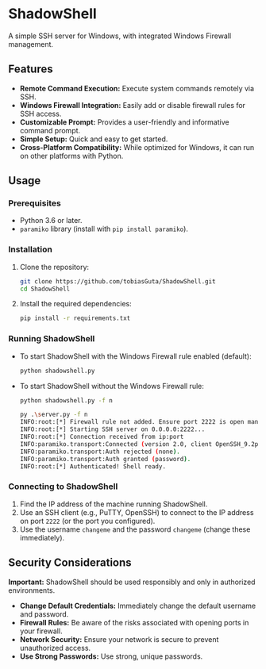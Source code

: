# ShadowShell
A simple SSH server for Windows, with integrated Windows Firewall management.

## Features

* **Remote Command Execution:** Execute system commands remotely via SSH.
* **Windows Firewall Integration:** Easily add or disable firewall rules for SSH access.
* **Customizable Prompt:** Provides a user-friendly and informative command prompt.
* **Simple Setup:** Quick and easy to get started.
* **Cross-Platform Compatibility:** While optimized for Windows, it can run on other platforms with Python.

## Usage

### Prerequisites

* Python 3.6 or later.
* `paramiko` library (install with `pip install paramiko`).

### Installation

1.  Clone the repository:

    ```bash
    git clone https://github.com/tobiasGuta/ShadowShell.git
    cd ShadowShell
    ```

2.  Install the required dependencies:

    ```bash
    pip install -r requirements.txt
    ```

### Running ShadowShell

* To start ShadowShell with the Windows Firewall rule enabled (default):

    ```bash
    python shadowshell.py
    ```

* To start ShadowShell without the Windows Firewall rule:

    ```bash
    python shadowshell.py -f n
    ```
    
    ```bash
    py .\server.py -f n
    INFO:root:[*] Firewall rule not added. Ensure port 2222 is open manually.
    INFO:root:[*] Starting SSH server on 0.0.0.0:2222...
    INFO:root:[*] Connection received from ip:port
    INFO:paramiko.transport:Connected (version 2.0, client OpenSSH_9.2p1)
    INFO:paramiko.transport:Auth rejected (none).
    INFO:paramiko.transport:Auth granted (password).
    INFO:root:[*] Authenticated! Shell ready.
    ```

### Connecting to ShadowShell

1.  Find the IP address of the machine running ShadowShell.
2.  Use an SSH client (e.g., PuTTY, OpenSSH) to connect to the IP address on port `2222` (or the port you configured).
3.  Use the username `changeme` and the password `changeme` (change these immediately).

## Security Considerations

**Important:** ShadowShell should be used responsibly and only in authorized environments.

* **Change Default Credentials:** Immediately change the default username and password.
* **Firewall Rules:** Be aware of the risks associated with opening ports in your firewall.
* **Network Security:** Ensure your network is secure to prevent unauthorized access.
* **Use Strong Passwords:** Use strong, unique passwords.
